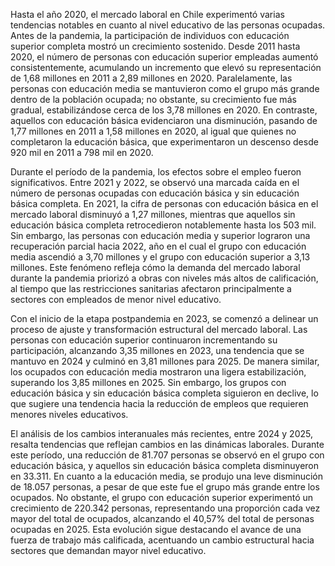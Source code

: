 Hasta el año 2020, el mercado laboral en Chile experimentó varias tendencias notables en cuanto al nivel educativo de las personas ocupadas. Antes de la pandemia, la participación de individuos con educación superior completa mostró un crecimiento sostenido. Desde 2011 hasta 2020, el número de personas con educación superior empleadas aumentó consistentemente, acumulando un incremento que elevó su representación de 1,68 millones en 2011 a 2,89 millones en 2020. Paralelamente, las personas con educación media se mantuvieron como el grupo más grande dentro de la población ocupada; no obstante, su crecimiento fue más gradual, estabilizándose cerca de los 3,78 millones en 2020. En contraste, aquellos con educación básica evidenciaron una disminución, pasando de 1,77 millones en 2011 a 1,58 millones en 2020, al igual que quienes no completaron la educación básica, que experimentaron un descenso desde 920 mil en 2011 a 798 mil en 2020.

Durante el período de la pandemia, los efectos sobre el empleo fueron significativos. Entre 2021 y 2022, se observó una marcada caída en el número de personas ocupadas con educación básica y sin educación básica completa. En 2021, la cifra de personas con educación básica en el mercado laboral disminuyó a 1,27 millones, mientras que aquellos sin educación básica completa retrocedieron notablemente hasta los 503 mil. Sin embargo, las personas con educación media y superior lograron una recuperación parcial hacia 2022, año en el cual el grupo con educación media ascendió a 3,70 millones y el grupo con educación superior a 3,13 millones. Este fenómeno refleja cómo la demanda del mercado laboral durante la pandemia priorizó a obras con niveles más altos de calificación, al tiempo que las restricciones sanitarias afectaron principalmente a sectores con empleados de menor nivel educativo.

Con el inicio de la etapa postpandemia en 2023, se comenzó a delinear un proceso de ajuste y transformación estructural del mercado laboral. Las personas con educación superior continuaron incrementando su participación, alcanzando 3,35 millones en 2023, una tendencia que se mantuvo en 2024 y culminó en 3,81 millones para 2025. De manera similar, los ocupados con educación media mostraron una ligera estabilización, superando los 3,85 millones en 2025. Sin embargo, los grupos con educación básica y sin educación básica completa siguieron en declive, lo que sugiere una tendencia hacia la reducción de empleos que requieren menores niveles educativos.

El análisis de los cambios interanuales más recientes, entre 2024 y 2025, resalta tendencias que reflejan cambios en las dinámicas laborales. Durante este período, una reducción de 81.707 personas se observó en el grupo con educación básica, y aquellos sin educación básica completa disminuyeron en 33.311. En cuanto a la educación media, se produjo una leve disminución de 18.057 personas, a pesar de que este fue el grupo más grande entre los ocupados. No obstante, el grupo con educación superior experimentó un crecimiento de 220.342 personas, representando una proporción cada vez mayor del total de ocupados, alcanzando el 40,57% del total de personas ocupadas en 2025. Esta evolución sigue destacando el avance de una fuerza de trabajo más calificada, acentuando un cambio estructural hacia sectores que demandan mayor nivel educativo.
